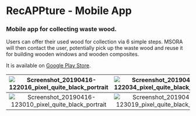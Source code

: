 # RecAPPture - Mobile App

### Mobile app for collecting waste wood.
Users can offer their used wood for collection via 6 simple steps. MSORA will then contact the user, 
potentially pick up the waste wood and reuse it for building wooden windows and wooden composites.

It is available on [Google Play Store](https://play.google.com/store/apps/details?id=si.upfamnit.recappture).

![Screenshot_20190416-122016_pixel_quite_black_portrait](https://user-images.githubusercontent.com/39746196/56349340-a7ea1480-61c8-11e9-82f5-b203b5830086.png) | ![Screenshot_20190416-122034_pixel_quite_black_portrait](https://user-images.githubusercontent.com/39746196/56349349-ac163200-61c8-11e9-89e4-4b4a5e49eac4.png)  | ![Screenshot_20190416-122958_pixel_quite_black_portrait](https://user-images.githubusercontent.com/39746196/56349354-ae788c00-61c8-11e9-87cd-b1b5cf8a6877.png)
:--------------------:|:--------------------:|:--------------------:
| ![Screenshot_20190416-123010_pixel_quite_black_portrait](https://user-images.githubusercontent.com/39746196/56349355-b0424f80-61c8-11e9-9c84-5d34f8dbe0b8.png) | ![Screenshot_20190416-123019_pixel_quite_black_portrait](https://user-images.githubusercontent.com/39746196/56349364-b3d5d680-61c8-11e9-9d09-226b5d3e348f.png)| ![Screenshot_20190416-123027_pixel_quite_black_portrait](https://user-images.githubusercontent.com/39746196/56349366-b59f9a00-61c8-11e9-9af3-71398de98c4a.png)









